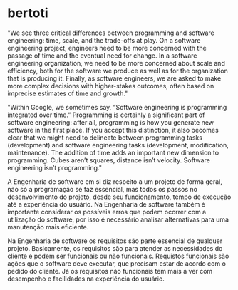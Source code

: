 # bertoti

"We see three critical differences between programming and software engineering: time, scale, and the trade-offs at play.   On a software engineering project, engineers need to be more concerned with the passage of time and the eventual need for change. In a software engineering organization, we need to be more concerned about scale and efficiency, both for the software we produce as well as for the organization that is producing it. Finally, as software engineers, we are asked to make more complex decisions with higher-stakes outcomes, often based on imprecise estimates of time and growth."



"Within Google, we sometimes say, “Software engineering is programming integrated over time.” Programming  is certainly a significant part of software engineering: after all, programming is how you generate new software in the first place. If you accept this distinction, it also becomes clear that we might need to delineate between programming tasks (development) and software engineering tasks (development, modification, maintenance). The addition of time adds an important new dimension to programming. Cubes aren’t squares, distance isn’t velocity. Software engineering isn’t programming."


A Engenharia de software em si diz respeito a um projeto de forma geral, não só a programação se faz essencial, mas todos os passos no desenvolvimento do projeto, desde seu funcionamento, tempo de execução até a experiência do usuário. Na Engenharia de software também é importante considerar os possíveis erros que podem ocorrer com a utilização do software, por isso é necessário analisar alternativas para uma manutenção mais eficiente.

Na Engenharia de software os requisitos são parte essencial de qualquer projeto. Basicamente, os requisitos são para atender as necessidades do cliente e podem ser funcionais ou não funcionais. Requistos funcionais são ações que o software deve executar, que precisam estar de acordo com o pedido do cliente. Já os requisitos não funcionais tem mais a ver com desempenho e facilidades na experiência do usuário.
